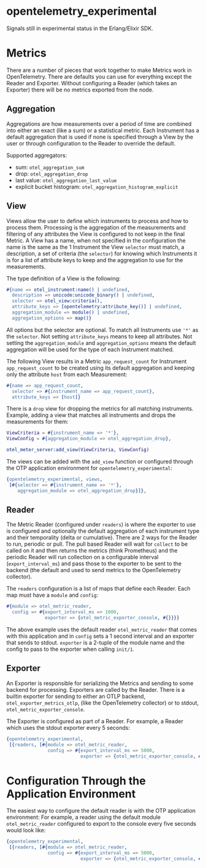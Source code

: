 opentelemetry_experimental
=====

Signals still in experimental status in the Erlang/Elixir SDK.

# Metrics

There are a number of pieces that work together to make Metrics work in
OpenTelemetry. There are defaults you can use for everything except the Reader
and Exporter. Without configuring a Reader (which takes an Exporter) there will
be no metrics exported from the node.

## Aggregation

Aggregations are how measurements over a period of time are combined into either
an exact (like a sum) or a statistical metric. Each Instrument has a default
aggregation that is used if none is specified through a View by the user or
through configuration to the Reader to override the default. 

Supported aggregators:

- sum: `otel_aggregation_sum`
- drop: `otel_aggregation_drop`
- last value: `otel_aggregation_last_value`
- explicit bucket histogram: `otel_aggregation_histogram_explicit`

## View

Views allow the user to define which instruments to process and how to process
them. Processing is the aggregation of the measurements and filtering of any
attributes the View is configured to not keep in the final Metric. A View has a
name, when not specified in the configuration the name is the same as the 1
Instrument the View `selector` must match, a description, a set of criteria (the
`selector`) for knowing which Instruments it is for a list of attribute keys to
keep and the aggregation to use for the measurements.

The type definition of a View is the following:

```erlang
#{name => otel_instrument:name() | undefined,
  description => unicode:unicode_binary() | undefined,
  selector => otel_view:criteria(),
  attribute_keys => [opentelemetry:attribute_key()] | undefined,
  aggregation_module => module() | undefined,
  aggregation_options => map()}
```

All options but the selector are optional. To match all Instruments use `'*'` as
the `selector`. Not setting `attribute_keys` means to keep all attributes. Not
setting the `aggregation_module` and `aggregation_options` means the default
aggregation will be used for the type of each Instrument matched.

The following View results in a Metric `app_request_count` for Instrument
`app_request_count` to be created using  its default aggregation and keeping
only the attribute `host` from each Measurement:

```erlang
#{name => app_request_count,
  selector => #{instrument_name => app_request_count},
  attribute_keys => [host]}
```

There is a `drop` view for dropping the metrics for all matching instruments.
Example, adding a view that matches all instruments and drops the measurements
for them:

```erlang
ViewCriteria = #{instrument_name => '*'},
ViewConfig = #{aggregation_module => otel_aggregation_drop},

otel_meter_server:add_view(ViewCriteria, ViewConfig)
```

The views can be added with the `add_view` function or configured through the
OTP application environment for `opentelemetry_experimental`:

```erlang
{opentelemetry_experimental, views,
 [#{selector => #{instrument_name => '*'},
    aggregation_module => otel_aggregation_drop}]},
```

## Reader

The Metric Reader (configured under `readers`) is where the exporter to use is configured and optionally the
default aggregation of each instrument type and their temporality (delta or
cumulative). There are 2 ways for the Reader to run, periodic or pull. The pull
based Reader will wait for `collect` to be called on it and then returns the
metrics (think Prometheus) and the periodic Reader will run collection on a
configurable interval (`export_interval_ms`) and pass those to the exporter to be sent to the backend
(the default and used to send metrics to the OpenTelemetry collector).

The `readers` configuration is a list of maps that define each Reader. Each map
must have a `module` and `config`:

```erlang
#{module => otel_metric_reader,
  config => #{export_interval_ms => 1000,
              exporter => {otel_metric_exporter_console, #{}}}}
```

The above example uses the default reader `otel_metric_reader` that comes with
this application and in `config` sets a 1 second interval and an exporter that
sends to stdout. `exporter` is a 2-tuple of the module name and the config to
pass to the exporter when calling `init/1`.

## Exporter

An Exporter is responsible for serializing the Metrics and sending to some
backend for processing. Exporters are called by the Reader. There is a builtin
exporter for sending to either an OTLP backend, `otel_exporter_metrics_otlp`,
(like the OpenTelemetry collector) or to stdout, `otel_metric_exporter_console`.

The Exporter is configured as part of a Reader. For example, a Reader which uses
the stdout exporter every 5 seconds:

```erlang
{opentelemetry_experimental,
 [{readers, [#{module => otel_metric_reader,
               config => #{export_interval_ms => 5000,
                           exporter => {otel_metric_exporter_console, #{}}}}]}]},
```

# Configuration Through the Application Environment

The easiest way to configure the default reader is with the OTP application
environment: For example, a reader using the default module `otel_metric_reader`
configured to export to the console every five seconds would look like:

```erlang
{opentelemetry_experimental,
 [{readers, [#{module => otel_metric_reader,
               config => #{export_interval_ms => 5000,
                           exporter => {otel_metric_exporter_console, #{}}}}]}]},
```
